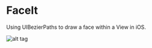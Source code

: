 # FaceIt
Using UIBezierPaths to draw a face within a View in iOS.

![alt tag](https://cdn-images-1.medium.com/max/1600/1*cOxWL-hJNvlsMfM6VuLwmA.png)
